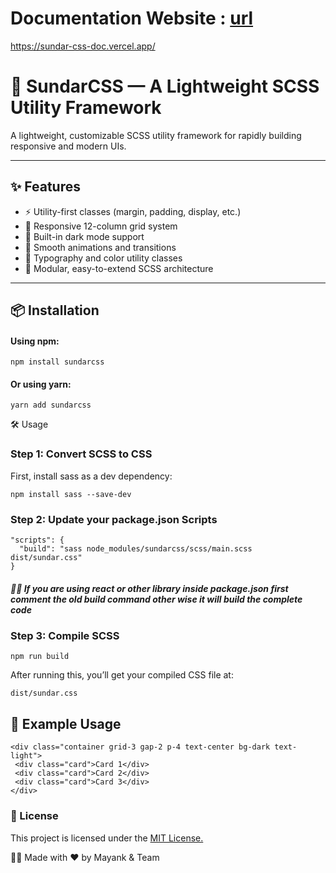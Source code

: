 # Documentation Website : [url](https://sundar-css-doc.vercel.app/)
https://sundar-css-doc.vercel.app/
# 🚀 SundarCSS — A Lightweight SCSS Utility Framework

A lightweight, customizable SCSS utility framework for rapidly building responsive and modern UIs.

---

## ✨ Features

- ⚡ Utility-first classes (margin, padding, display, etc.)
- 📱 Responsive 12-column grid system
- 🌙 Built-in dark mode support
- 🎯 Smooth animations and transitions
- 🎨 Typography and color utility classes
- 🧱 Modular, easy-to-extend SCSS architecture

---

## 📦 Installation

#### Using npm:

``` 
npm install sundarcss
```
#### Or using yarn:
 
 ```
yarn add sundarcss
```
🛠️ Usage
### Step 1: Convert SCSS to CSS
First, install sass as a dev dependency:
 ```
npm install sass --save-dev 
```
### Step 2: Update your package.json Scripts
 
```
"scripts": {
  "build": "sass node_modules/sundarcss/scss/main.scss dist/sundar.css"
}
```
##### 🔴🔴 If you are using react or other library inside package.json first comment the old build command other wise it will build the complete code 

### Step 3: Compile SCSS

 ```
npm run build
```
After running this, you’ll get your compiled CSS file at:

 ```
dist/sundar.css
```
## 🧪 Example Usage
 ```
<div class="container grid-3 gap-2 p-4 text-center bg-dark text-light">
  <div class="card">Card 1</div>
  <div class="card">Card 2</div>
  <div class="card">Card 3</div>
</div>
```
### 📄 License
This project is licensed under the [MIT License.]()

🧑‍💻 Made with ❤️ by Mayank & Team

 